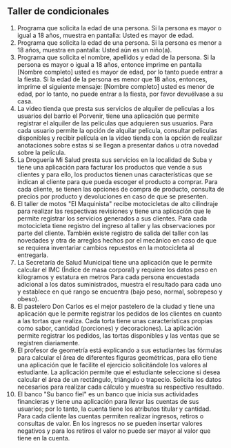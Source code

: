## Taller de condicionales

1. Programa que solicita la edad de una persona. Si la persona es mayor o igual a 18 años, muestra en pantalla: Usted es mayor de edad.
2. Programa que solicita la edad de una persona. Si la persona es menor a 18 años, muestra en pantalla: Usted aún es un niño(a).
3. Programa que solicita el nombre, apellidos y edad de la persona. Si la persona es mayor o igual a 18 años, entonce imprime en pantalla [Nombre completo] usted es mayor de edad, por lo tanto puede entrar a la fiesta. Si la edad de la persona es menor que 18 años, entonces, imprime el siguiente mensaje: [Nombre completo] usted es menor de edad, por lo tanto, no puede entrar a la fiesta, por favor devuélvase a su casa.
4. La video tienda que presta sus servicios de alquiler de películas a los usuarios del barrio el Porvenir, tiene una aplicación que permite registrar el alquiler de las películas que adquieren sus usuarios. Para cada usuario permite la opción de alquilar película, consultar películas disponibles y recibir película en la video tienda con la opción de realizar anotaciones sobre estas si se llegan a presentar daños u otra novedad sobre la película.
5. La Droguería Mi Salud presta sus servicios en la localidad de Suba y tiene una aplicación para facturar los productos que vende a sus clientes y para ello, los productos tienen unas características que se indican al cliente para que pueda escoger el producto a comprar. Para cada cliente, se tienen las opciones de compra de producto, consulta de precios por producto y devoluciones en caso de que se presenten.
6. El taller de motos "El Maquinista" recibe motocicletas de alto cilindraje para realizar las respectivas revisiones y tiene una aplicación que le permite registrar los servicios generados a sus clientes. Para cada motocicleta tiene registro del ingreso al taller y las observaciones por parte del cliente. También existe registro de salida del taller con las novedades y otra de arreglos hechos por el mecánico en caso de que se requiera inventariar cambios repuestos en la motocicleta al entregarla.
7. La Secretaría de Salud Municipal tiene una aplicación que le permite calcular el IMC (Índice de masa corporal) y requiere los datos peso en kilogramos y estatura en metros Para cada persona encuestada adicional a los datos suministrados, muestra el resultado para cada uno y establece en qué rango se encuentra (bajo peso, normal, sobrepeso y obeso).
8. El pastelero Don Carlos es el mejor pastelero de la ciudad y tiene una aplicación que le permite registrar los pedidos de los clientes en cuanto a las tortas que realiza. Cada torta tiene unas características propias como sabor, cantidad (porciones) y decoraciones). La aplicación permite registrar los pedidos, las tortas disponibles y las ventas que se registren diariamente.
9. El profesor de geometría está explicando a sus estudiantes las fórmulas para calcular el área de diferentes figuras geométricas, para ello tiene una aplicación que le facilite el ejercicio solicitándole los valores al estudiante. La aplicación permite que el estudiante seleccione si desea calcular el área de un rectángulo, triángulo o trapecio. Solicita los datos necesarios para realizar cada cálculo y muestra su respectivo resultado.
10. El banco "Su banco fiel" es un banco que inicia sus actividades financieras y tiene una aplicación para llevar las cuentas de sus usuarios; por lo tanto, la cuenta tiene los atributos titular y cantidad. Para cada cliente las cuentas permiten realizar ingresos, retiros o consultas de valor. En los ingresos no se pueden insertar valores negativos y para los retiros el valor no puede ser mayor al valor que tiene en la cuenta.
